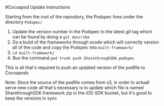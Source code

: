 #Cocoapod Update Instructions

Starting from the root of the repository, the Podspec lives under the directory `Podspec/` 

1. Update the version number in the Podspec to the latest git tag which can be found by doing a `git describe` 
2. Do a build of the frameworks through xcode which will correctly version all of the code and copy the Podspec into `built-framework/`
3. `cd built-framework/` 
4. Run the command `pod trunk push SharethroughSDK.podspec`

This is all that's required to push an updated version of the podfile to Cocoapods

Note: Since the source of the podfile comes from s3, in order to actuall serve new code all that's necessary is to update which file is named SharethroughSDK.framework.zip in the iOS-SDK bucket, but it's good to keep the versions in sync